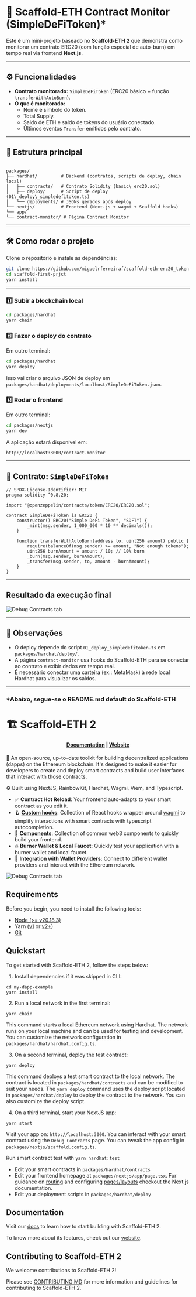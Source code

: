 # 🚀 Scaffold-ETH Contract Monitor (SimpleDeFiToken)*

Este é um mini-projeto baseado no **Scaffold-ETH 2** que demonstra como monitorar um contrato ERC20 (com função especial de auto-burn) em tempo real via frontend **Next.js**.

---

## ⚙️ Funcionalidades

- **Contrato monitorado:** `SimpleDeFiToken` (ERC20 básico + função `transferWithAutoBurn`).
- **O que é monitorado:**
  - Nome e símbolo do token.
  - Total Supply.
  - Saldo de ETH e saldo de tokens do usuário conectado.
  - Últimos eventos `Transfer` emitidos pelo contrato.

---

## 📂 Estrutura principal

```

packages/
├── hardhat/         # Backend (contratos, scripts de deploy, chain local)
│   ├── contracts/   # Contrato Solidity (basic\_erc20.sol)
│   ├── deploy/      # Script de deploy (01\_deploy\_simpledefitoken.ts)
│   └── deployments/ # JSONs gerados após deploy
└── nextjs/          # Frontend (Next.js + wagmi + Scaffold hooks)
└── app/
└── contract-monitor/ # Página Contract Monitor

````

---

## 🛠️ Como rodar o projeto

Clone o repositório e instale as dependências:

```bash
git clone https://github.com/miguelrferreiraf/scaffold-eth-erc20_token.git
cd scaffold-first-prjct
yarn install
````

---

### 1️⃣ Subir a blockchain local

```bash
cd packages/hardhat
yarn chain
```

### 2️⃣ Fazer o deploy do contrato

Em outro terminal:

```bash
cd packages/hardhat
yarn deploy
```

Isso vai criar o arquivo JSON de deploy em `packages/hardhat/deployments/localhost/SimpleDeFiToken.json`.

### 3️⃣ Rodar o frontend

Em outro terminal:

```bash
cd packages/nextjs
yarn dev
```

A aplicação estará disponível em:

```
http://localhost:3000/contract-monitor
```

---

## 🧾 Contrato: `SimpleDeFiToken`

```solidity
// SPDX-License-Identifier: MIT
pragma solidity ^0.8.20;

import "@openzeppelin/contracts/token/ERC20/ERC20.sol";

contract SimpleDeFiToken is ERC20 {
    constructor() ERC20("Simple DeFi Token", "SDFT") {
        _mint(msg.sender, 1_000_000 * 10 ** decimals());
    }

    function transferWithAutoBurn(address to, uint256 amount) public {
        require(balanceOf(msg.sender) >= amount, "Not enough tokens");
        uint256 burnAmount = amount / 10; // 10% burn
        _burn(msg.sender, burnAmount);
        _transfer(msg.sender, to, amount - burnAmount);
    }
}
```

---
## Resultado da execução final

![Debug Contracts tab](https://github.com/scaffold-eth/scaffold-eth-2/assets/55535804/b237af0c-5027-4849-a5c1-2e31495cccb1)

---

## 📌 Observações

* O deploy depende do script `01_deploy_simpledefitoken.ts` em `packages/hardhat/deploy/`.
* A página `contract-monitor` usa hooks do Scaffold-ETH para se conectar ao contrato e exibir dados em tempo real.
* É necessário conectar uma carteira (ex.: MetaMask) à rede local Hardhat para visualizar os saldos.

---

### *Abaixo, segue-se o README.md default do Scaffold-ETH

# 🏗 Scaffold-ETH 2

<h4 align="center">
  <a href="https://docs.scaffoldeth.io">Documentation</a> |
  <a href="https://scaffoldeth.io">Website</a>
</h4>

🧪 An open-source, up-to-date toolkit for building decentralized applications (dapps) on the Ethereum blockchain. It's designed to make it easier for developers to create and deploy smart contracts and build user interfaces that interact with those contracts.

⚙️ Built using NextJS, RainbowKit, Hardhat, Wagmi, Viem, and Typescript.

- ✅ **Contract Hot Reload**: Your frontend auto-adapts to your smart contract as you edit it.
- 🪝 **[Custom hooks](https://docs.scaffoldeth.io/hooks/)**: Collection of React hooks wrapper around [wagmi](https://wagmi.sh/) to simplify interactions with smart contracts with typescript autocompletion.
- 🧱 [**Components**](https://docs.scaffoldeth.io/components/): Collection of common web3 components to quickly build your frontend.
- 🔥 **Burner Wallet & Local Faucet**: Quickly test your application with a burner wallet and local faucet.
- 🔐 **Integration with Wallet Providers**: Connect to different wallet providers and interact with the Ethereum network.

![Debug Contracts tab](https://github.com/scaffold-eth/scaffold-eth-2/assets/55535804/b237af0c-5027-4849-a5c1-2e31495cccb1)

## Requirements

Before you begin, you need to install the following tools:

- [Node (>= v20.18.3)](https://nodejs.org/en/download/)
- Yarn ([v1](https://classic.yarnpkg.com/en/docs/install/) or [v2+](https://yarnpkg.com/getting-started/install))
- [Git](https://git-scm.com/downloads)

## Quickstart

To get started with Scaffold-ETH 2, follow the steps below:

1. Install dependencies if it was skipped in CLI:

```
cd my-dapp-example
yarn install
```

2. Run a local network in the first terminal:

```
yarn chain
```

This command starts a local Ethereum network using Hardhat. The network runs on your local machine and can be used for testing and development. You can customize the network configuration in `packages/hardhat/hardhat.config.ts`.

3. On a second terminal, deploy the test contract:

```
yarn deploy
```

This command deploys a test smart contract to the local network. The contract is located in `packages/hardhat/contracts` and can be modified to suit your needs. The `yarn deploy` command uses the deploy script located in `packages/hardhat/deploy` to deploy the contract to the network. You can also customize the deploy script.

4. On a third terminal, start your NextJS app:

```
yarn start
```

Visit your app on: `http://localhost:3000`. You can interact with your smart contract using the `Debug Contracts` page. You can tweak the app config in `packages/nextjs/scaffold.config.ts`.

Run smart contract test with `yarn hardhat:test`

- Edit your smart contracts in `packages/hardhat/contracts`
- Edit your frontend homepage at `packages/nextjs/app/page.tsx`. For guidance on [routing](https://nextjs.org/docs/app/building-your-application/routing/defining-routes) and configuring [pages/layouts](https://nextjs.org/docs/app/building-your-application/routing/pages-and-layouts) checkout the Next.js documentation.
- Edit your deployment scripts in `packages/hardhat/deploy`


## Documentation

Visit our [docs](https://docs.scaffoldeth.io) to learn how to start building with Scaffold-ETH 2.

To know more about its features, check out our [website](https://scaffoldeth.io).

## Contributing to Scaffold-ETH 2

We welcome contributions to Scaffold-ETH 2!

Please see [CONTRIBUTING.MD](https://github.com/scaffold-eth/scaffold-eth-2/blob/main/CONTRIBUTING.md) for more information and guidelines for contributing to Scaffold-ETH 2.
